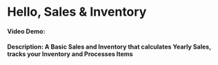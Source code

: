 # Hello, Sales & Inventory
#### Video Demo:  <URL HERE>
#### Description: A Basic Sales and Inventory that calculates Yearly Sales, tracks your Inventory and Processes Items
